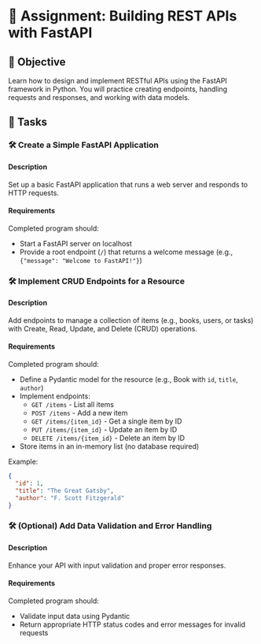 # 📘 Assignment: Building REST APIs with FastAPI

## 🎯 Objective

Learn how to design and implement RESTful APIs using the FastAPI framework in Python. You will practice creating endpoints, handling requests and responses, and working with data models.

## 📝 Tasks

### 🛠️ Create a Simple FastAPI Application

#### Description
Set up a basic FastAPI application that runs a web server and responds to HTTP requests.

#### Requirements
Completed program should:
- Start a FastAPI server on localhost
- Provide a root endpoint (`/`) that returns a welcome message (e.g., `{"message": "Welcome to FastAPI!"}`)

### 🛠️ Implement CRUD Endpoints for a Resource

#### Description
Add endpoints to manage a collection of items (e.g., books, users, or tasks) with Create, Read, Update, and Delete (CRUD) operations.

#### Requirements
Completed program should:
- Define a Pydantic model for the resource (e.g., Book with `id`, `title`, `author`)
- Implement endpoints:
  - `GET /items` - List all items
  - `POST /items` - Add a new item
  - `GET /items/{item_id}` - Get a single item by ID
  - `PUT /items/{item_id}` - Update an item by ID
  - `DELETE /items/{item_id}` - Delete an item by ID
- Store items in an in-memory list (no database required)

Example:
```json
{
  "id": 1,
  "title": "The Great Gatsby",
  "author": "F. Scott Fitzgerald"
}
```

### 🛠️ (Optional) Add Data Validation and Error Handling

#### Description
Enhance your API with input validation and proper error responses.

#### Requirements
Completed program should:
- Validate input data using Pydantic
- Return appropriate HTTP status codes and error messages for invalid requests

